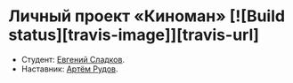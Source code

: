 # Личный проект «Киноман» [![Build status][travis-image]][travis-url]

* Студент: [Евгений Сладков](https://htmlacademy.ru/profile/id1264031).
* Наставник: [Артём Рудов](https://htmlacademy.ru/profile/artrudov).
